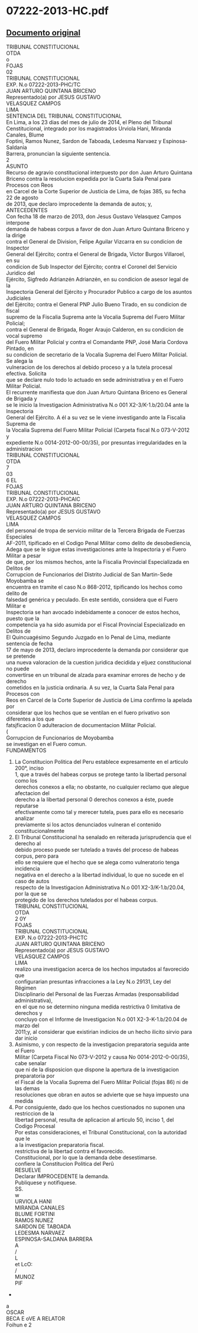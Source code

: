 
07222-2013-HC.pdf
=================
  
[Documento original](https://tc.gob.pe/jurisprudencia/2015/07222-2013-HC.pdf)  
---  
TRIBUNAL CONSTITUCIONAL  
OTDA  
o  
FOJAS  
02  
TRIBUNAL CONSTITUCIONAL  
EXP. N.o 07222-2013-PHC/TC  
JUAN ARTURO QUINTANA BRICENO  
Representado(a) por JESUS GUSTAVO  
VELASQUEZ CAMPOS  
LIMA  
SENTENCIA DEL TRIBUNAL CONSTITUCIONAL  
En Lima, a los 23 dias del mes de julio de 2014, el Pleno del Tribunal  
Censtitucional, integrado por los magistrados Urviola Hani, Miranda Canales, Blume  
Foptini, Ramos Nunez, Sardon de Taboada, Ledesma Narvaez y Espinosa-Saldania  
Barrera, pronuncian la siguiente sentencia.  
2  
ASUNTO  
Recurso de agravio constitucional interpuesto por don Juan Arturo Quintana  
Briceno contra la resolucion expedida por la Cuarta Sala Penal para Procesos con Reos  
en Carcel de la Corte Superior de Justicia de Lima, de fojas 385, su fecha 22 de agosto  
de 2013, que declaro improcedente la demanda de autos; y,  
ANTECEDENTES  
Con fecha 18 de marzo de 2013, don Jesus Gustavo Velasquez Campos interpone  
demanda de habeas corpus a favor de don Juan Arturo Quintana Briceno y la dirige  
contra el General de Division, Felipe Aguilar Vizcarra en su condicion de Inspector  
General del Ejército; contra el General de Brigada, Victor Burgos Villaroel, en su  
condicion de Sub Inspector del Ejército; contra el Coronel del Servicio Juridico del  
Ejército, Sigfredo Adrianzén Adrianzén, en su condicion de asesor legal de la  
Inspectoria General del Ejército y Procurador Publico a cargo de los asuntos Judiciales  
del Ejército; contra el General PNP Julio Bueno Tirado, en su condicion de fiscal  
supremo de la Fiscalia Suprema ante la Vocalia Suprema del Fuero Militar Policial;  
contra el General de Brigada, Roger Araujo Calderon, en su condicion de vocal supremo  
del Fuero Militar Policial y contra el Comandante PNP, José Maria Cordova Pintado, en  
su condicion de secretario de la Vocalia Suprema del Fuero Militar Policial. Se alega la  
vulneracion de los derechos al debido proceso y a la tutela procesal efectiva. Solicita  
que se declare nulo todo lo actuado en sede administrativa y en el Fuero Militar Policial.  
El recurrente manifiesta que don Juan Arturo Quintana Briceno es General de Brigada y  
se le inicio la Investigacion Administrativa N.o 001 X2-3/K-1.b/20.04 ante la Inspectoria  
General del Ejército. A él a su vez se le viene investigando ante la Fiscalia Suprema de  
la Vocalia Suprema del Fuero Militar Policial (Carpeta fiscal N.o 073-V-2012 y  
expediente N.o 0014-2012-00-00/35), por presuntas irregularidades en la administracion  
TRIBUNAL CONSTITUCIONAL  
OTDA  
7  
03  
6 EL  
FOJAS  
TRIBUNAL CONSTITUCIONAL  
EXP. N.o 07222-2013-PHCAIC  
JUAN ARTURO QUINTANA BRICENO  
Representado(a) por JESUS GUSTAVO  
VELASQUEZ CAMPOS  
LIMA  
del personal de tropa de servicio militar de la Tercera Brigada de Fuerzas Especiales  
AF-2011, tipificado en el Codigo Penal Militar como delito de desobediencia,  
Adega que se le sigue estas investigaciones ante la Inspectoria y el Fuero Militar a pesar  
de que, por los mismos hechos, ante la Fiscalia Provincial Especializada en Delitos de  
Corrupcion de Funcionarios del Distrito Judicial de San Martin-Sede Moyobamba se  
encuentra en tramite el caso N.o 868-2012, tipificando los hechos como delito de  
falsedad genérica y peculado. En este sentido, considera que el Fuero Militar e  
Inspectoria se han avocado indebidamente a conocer de estos hechos, puesto que la  
competencia ya ha sido asumida por el Fiscal Provincial Especializado en Delitos de  
El Quincuagésimo Segundo Juzgado en lo Penal de Lima, mediante sentencia de fecha  
17 de mayo de 2013, declaro improcedente la demanda por considerar que se pretende  
una nueva valoracion de la cuestion juridica decidida y eljuez constitucional no puede  
convertirse en un tribunal de alzada para examinar errores de hecho y de derecho  
cometidos en la justicia ordinaria. A su vez, la Cuarta Sala Penal para Procesos con  
Reos en Carcel de la Corte Superior de Justicia de Lima confirmo la apelada por  
considerar que los hechos que se ventilan en el fuero privativo son diferentes a los que  
fatsjficacion 0 adulteracion de documentacion Militar Policial.  
(  
Gorrupcion de Funcionarios de Moyobamba  
se investigan en el Fuero comun.  
FUNDAMENTOS  
1. La Constitucion Politica del Peru establece expresamente en el articulo 200°, inciso  
1, que a través del habeas corpus se protege tanto la libertad personal como los  
derechos conexos a ella; no obstante, no cualquier reclamo que alegue afectacion del  
derecho a la libertad personal 0 derechos conexos a éste, puede reputarse  
efectivamente como tal y merecer tutela, pues para ello es necesario analizar  
previamente si los actos denunciados vulneran el contenido constitucionalmente  
2. El Tribunal Constitucional ha senalado en reiterada jurisprudencia que el derecho al  
debido proceso puede ser tutelado a través del proceso de habeas corpus, pero para  
ello se requiere que el hecho que se alega como vulneratorio tenga incidencia  
negativa en el derecho a la libertad individual, lo que no sucede en el caso de autos  
respecto de la Investigacion Administrativa N.o 001 X2-3/K-1.b/20.04, por la que se  
protegido de los derechos tutelados por el habeas corpus.  
TRIBUNAL CONSTITUCIONAL  
OTDA  
 2 0Y  
FOJAS  
TRIBUNAL CONSTITUCIONAL  
EXP. N.o 07222-2013-PHCTC  
JUAN ARTURO QUINTANA BRICENO  
Representado(a) por JESUS GUSTAVO  
VELASQUEZ CAMPOS  
LIMA  
realizo una investigacion acerca de los hechos imputados al favorecido que  
configurarian presuntas infracciones a la Ley N.o 29131, Ley del Régimen  
Disciplinario del Personal de las Fuerzas Armadas (responsabilidad administrativa),  
en el que no se determino ninguna medida restrictiva 0 limitativa de derechos y  
concluyo con el Informe de Investigacion N.o 001 X2-3-K-1.b/20.04 de marzo del  
2011;y, al considerar que existirian indicios de un hecho ilicito sirvio para dar inicio  
3. Asimismo, y con respecto de la investigacion preparatoria seguida ante el Fuero  
Militar (Carpeta Fiscal No 073-V-2012 y causa No 0014-2012-0-00/35), cabe senalar  
que ni de la disposicion que dispone la apertura de la investigacion preparatoria por  
el Fiscal de la Vocalia Suprema del Fuero Militar Policial (fojas 86) ni de las demas  
resoluciones que obran en autos se advierte que se haya impuesto una medida  
4. Por consiguiente, dado que los hechos cuestionados no suponen una restriccion de la  
libertad personal, resulta de aplicacion al articulo 50, inciso 1, del Codigo Procesal  
Por estas consideraciones, el Tribunal Constitucional, con la autoridad que le  
a la investigacion preparatoria fiscal.  
restrictiva de la libertad contra el favorecido.  
Constitucional, por lo que la demanda debe desestimarse.  
confiere la Constitucion Politica del Perû  
RESUELVE  
Declarar IMPROCEDENTE la demanda.  
Publiquese y notifiquese.  
SS.  
w  
URVIOLA HANI  
MIRANDA CANALES  
BLUME FORTINI  
RAMOS NUNEZ  
SARDON DE TABOADA  
LEDESMA NARVAEZ  
ESPINOSA-SALDANA BARRERA  
A  
/  
 L  
et LcO:  
/  
MUNOZ  
PIF  
-  
a  
OSCAR  
BECA E oVE A RELATOR  
Foihun e 2